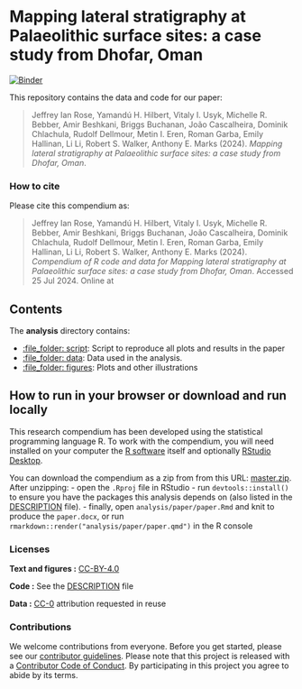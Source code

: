 
<!-- README.md is generated from README.Rmd. Please edit that file -->

# Mapping lateral stratigraphy at Palaeolithic surface sites: a case study from Dhofar, Oman

[![Binder](https://mybinder.org/badge_logo.svg)](https://mybinder.org/v2/gh/abuwerda/lat-strat-pat/master?urlpath=rstudio)

This repository contains the data and code for our paper:

> Jeffrey Ian Rose, Yamandú H. Hilbert, Vitaly I. Usyk, Michelle R. Bebber, Amir Beshkani, Briggs Buchanan, João Cascalheira, Dominik Chlachula, Rudolf Dellmour, Metin I. Eren, Roman Garba, Emily Hallinan, Li Li, Robert S. Walker, Anthony E. Marks  (2024). *Mapping lateral stratigraphy at Palaeolithic surface sites: a case study from Dhofar,
Oman*. 

### How to cite

Please cite this compendium as:

> Jeffrey Ian Rose, Yamandú H. Hilbert, Vitaly I. Usyk, Michelle R. Bebber, Amir Beshkani, Briggs Buchanan, João Cascalheira, Dominik Chlachula, Rudolf Dellmour, Metin I. Eren, Roman Garba, Emily Hallinan, Li Li, Robert S. Walker, Anthony E. Marks  (2024). *Compendium of R code and data for Mapping lateral stratigraphy at Palaeolithic surface sites: a case study from Dhofar,
Oman*. Accessed 25 Jul 2024. Online at

## Contents

The **analysis** directory contains:

  - [:file\_folder: script](/analysis/script): Script to reproduce all plots and results in the paper
  - [:file\_folder: data](/analysis/data): Data used in the analysis.
  - [:file\_folder: figures](/analysis/figures): Plots and other
    illustrations

## How to run in your browser or download and run locally

This research compendium has been developed using the statistical
programming language R. To work with the compendium, you will need
installed on your computer the [R
software](https://cloud.r-project.org/) itself and optionally [RStudio
Desktop](https://rstudio.com/products/rstudio/download/).

You can download the compendium as a zip from from this URL:
[master.zip](/archive/master.zip). After unzipping: - open the `.Rproj`
file in RStudio - run `devtools::install()` to ensure you have the
packages this analysis depends on (also listed in the
[DESCRIPTION](/DESCRIPTION) file). - finally, open
`analysis/paper/paper.Rmd` and knit to produce the `paper.docx`, or run
`rmarkdown::render("analysis/paper/paper.qmd")` in the R console

### Licenses

**Text and figures :**
[CC-BY-4.0](http://creativecommons.org/licenses/by/4.0/)

**Code :** See the [DESCRIPTION](DESCRIPTION) file

**Data :** [CC-0](http://creativecommons.org/publicdomain/zero/1.0/)
attribution requested in reuse

### Contributions

We welcome contributions from everyone. Before you get started, please
see our [contributor guidelines](CONTRIBUTING.md). Please note that this
project is released with a [Contributor Code of Conduct](CONDUCT.md). By
participating in this project you agree to abide by its terms.
